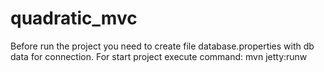 # quadratic_mvc
Before run the project you need to create file database.properties with db data for connection.
For start project execute command: mvn jetty:runw